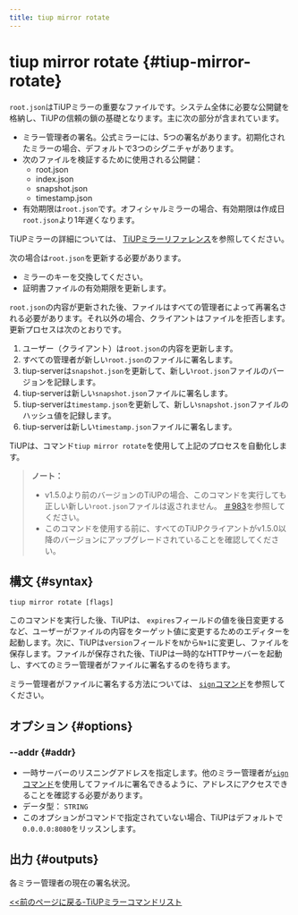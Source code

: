 ```yaml
---
title: tiup mirror rotate
---
```


# tiup mirror rotate {#tiup-mirror-rotate}

`root.json`はTiUPミラーの重要なファイルです。システム全体に必要な公開鍵を格納し、TiUPの信頼の鎖の基礎となります。主に次の部分が含まれています。

-   ミラー管理者の署名。公式ミラーには、5つの署名があります。初期化されたミラーの場合、デフォルトで3つのシグニチャがあります。
-   次のファイルを検証するために使用される公開鍵：
    -   root.json
    -   index.json
    -   snapshot.json
    -   timestamp.json
-   有効期限は`root.json`です。オフィシャルミラーの場合、有効期限は作成日`root.json`より1年遅くなります。

TiUPミラーの詳細については、 [TiUPミラーリファレンス](/tiup/tiup-mirror-reference.md)を参照してください。

次の場合は`root.json`を更新する必要があります。

-   ミラーのキーを交換してください。
-   証明書ファイルの有効期限を更新します。

`root.json`の内容が更新された後、ファイルはすべての管理者によって再署名される必要があります。それ以外の場合、クライアントはファイルを拒否します。更新プロセスは次のとおりです。

1.  ユーザー（クライアント）は`root.json`の内容を更新します。
2.  すべての管理者が新しい`root.json`のファイルに署名します。
3.  tiup-serverは`snapshot.json`を更新して、新しい`root.json`ファイルのバージョンを記録します。
4.  tiup-serverは新しい`snapshot.json`ファイルに署名します。
5.  tiup-serverは`timestamp.json`を更新して、新しい`snapshot.json`ファイルのハッシュ値を記録します。
6.  tiup-serverは新しい`timestamp.json`ファイルに署名します。

TiUPは、コマンド`tiup mirror rotate`を使用して上記のプロセスを自動化します。

> **ノート：**
>
> -   v1.5.0より前のバージョンのTiUPの場合、このコマンドを実行しても正しい新しい`root.json`ファイルは返されません。 [＃983](https://github.com/pingcap/tiup/issues/983)を参照してください。
> -   このコマンドを使用する前に、すべてのTiUPクライアントがv1.5.0以降のバージョンにアップグレードされていることを確認してください。

## 構文 {#syntax}

```shell
tiup mirror rotate [flags]
```

このコマンドを実行した後、TiUPは、 `expires`フィールドの値を後日変更するなど、ユーザーがファイルの内容をターゲット値に変更するためのエディターを起動します。次に、TiUPは`version`フィールドを`N`から`N+1`に変更し、ファイルを保存します。ファイルが保存された後、TiUPは一時的なHTTPサーバーを起動し、すべてのミラー管理者がファイルに署名するのを待ちます。

ミラー管理者がファイルに署名する方法については、 [`sign`コマンド](/tiup/tiup-command-mirror-sign.md)を参照してください。

## オプション {#options}

### --addr {#addr}

-   一時サーバーのリスニングアドレスを指定します。他のミラー管理者が[`sign`コマンド](/tiup/tiup-command-mirror-sign.md)を使用してファイルに署名できるように、アドレスにアクセスできることを確認する必要があります。
-   データ型： `STRING`
-   このオプションがコマンドで指定されていない場合、TiUPはデフォルトで`0.0.0.0:8080`をリッスンします。

## 出力 {#outputs}

各ミラー管理者の現在の署名状況。

[&lt;&lt;前のページに戻る-TiUPミラーコマンドリスト](/tiup/tiup-command-mirror.md#command-list)
